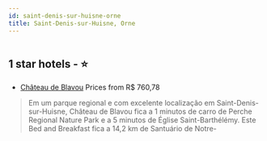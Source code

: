 ```yaml
---
id: saint-denis-sur-huisne-orne
title: Saint-Denis-sur-Huisne, Orne
---
```


<center><img src="https://i.travelapi.com/hotels/30000000/29070000/29068900/29068892/e16f1c2f_z.jpg" alt="" /></center>


##  1 star hotels - ⭐️

-    [Château de Blavou](https://www.hurb.com/br/aud/https://www.hurb.com/br/hotels/saint-denis-sur-huisne/chateau-de-blavou-HT-IFMD?cmp=18055) Prices from R$ 760,78
   > Em um parque regional e com excelente localização em Saint-Denis-sur-Huisne, Château de Blavou fica a 1 minutos de carro de Perche Regional Nature Park e a 5 minutos de Église Saint-Barthélémy.  Este Bed and Breakfast fica a 14,2 km de Santuário de Notre-
